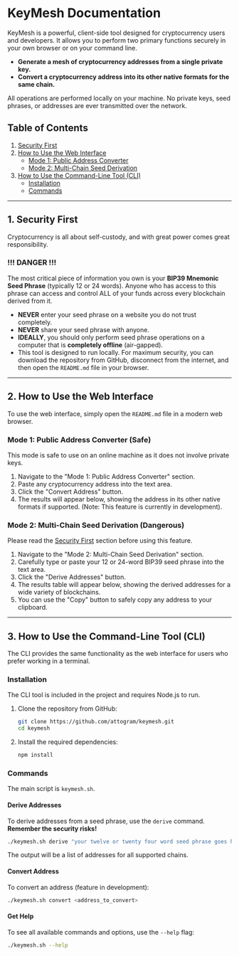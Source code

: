 # KeyMesh Documentation

KeyMesh is a powerful, client-side tool designed for cryptocurrency users and developers. It allows you to perform two primary functions securely in your own browser or on your command line.

- **Generate a mesh of cryptocurrency addresses from a single private key.**
- **Convert a cryptocurrency address into its other native formats for the same chain.**

All operations are performed locally on your machine. No private keys, seed phrases, or addresses are ever transmitted over the network.

## Table of Contents

1. [Security First](#security-first)
2. [How to Use the Web Interface](#how-to-use-the-web-interface)
   - [Mode 1: Public Address Converter](#mode-1-public-address-converter)
   - [Mode 2: Multi-Chain Seed Derivation](#mode-2-multi-chain-seed-derivation)
3. [How to Use the Command-Line Tool (CLI)](#how-to-use-the-command-line-tool-cli)
   - [Installation](#installation)
   - [Commands](#commands)

---

## 1. Security First

Cryptocurrency is all about self-custody, and with great power comes great responsibility.

### **!!! DANGER !!!**

The most critical piece of information you own is your **BIP39 Mnemonic Seed Phrase** (typically 12 or 24 words). Anyone who has access to this phrase can access and control ALL of your funds across every blockchain derived from it.

- **NEVER** enter your seed phrase on a website you do not trust completely.
- **NEVER** share your seed phrase with anyone.
- **IDEALLY**, you should only perform seed phrase operations on a computer that is **completely offline** (air-gapped).
- This tool is designed to run locally. For maximum security, you can download the repository from GitHub, disconnect from the internet, and then open the `README.md` file in your browser.

---

## 2. How to Use the Web Interface

To use the web interface, simply open the `README.md` file in a modern web browser.

### Mode 1: Public Address Converter (Safe)

This mode is safe to use on an online machine as it does not involve private keys.

1.  Navigate to the "Mode 1: Public Address Converter" section.
2.  Paste any cryptocurrency address into the text area.
3.  Click the "Convert Address" button.
4.  The results will appear below, showing the address in its other native formats if supported. (Note: This feature is currently in development).

### Mode 2: Multi-Chain Seed Derivation (Dangerous)

Please read the [Security First](#security-first) section before using this feature.

1.  Navigate to the "Mode 2: Multi-Chain Seed Derivation" section.
2.  Carefully type or paste your 12 or 24-word BIP39 seed phrase into the text area.
3.  Click the "Derive Addresses" button.
4.  The results table will appear below, showing the derived addresses for a wide variety of blockchains.
5.  You can use the "Copy" button to safely copy any address to your clipboard.

---

## 3. How to Use the Command-Line Tool (CLI)

The CLI provides the same functionality as the web interface for users who prefer working in a terminal.

### Installation

The CLI tool is included in the project and requires Node.js to run.

1.  Clone the repository from GitHub:
    ```bash
    git clone https://github.com/attogram/keymesh.git
    cd keymesh
    ```
2.  Install the required dependencies:
    ```bash
    npm install
    ```

### Commands

The main script is `keymesh.sh`.

#### Derive Addresses

To derive addresses from a seed phrase, use the `derive` command. **Remember the security risks!**

```bash
./keymesh.sh derive "your twelve or twenty four word seed phrase goes here"
```

The output will be a list of addresses for all supported chains.

#### Convert Address

To convert an address (feature in development):

```bash
./keymesh.sh convert <address_to_convert>
```

#### Get Help

To see all available commands and options, use the `--help` flag:

```bash
./keymesh.sh --help
```
